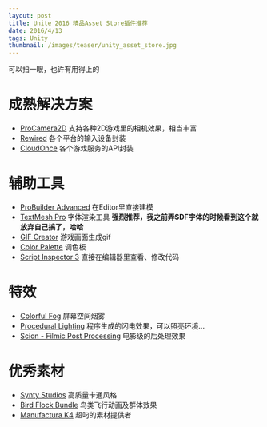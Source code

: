 ```yaml
---
layout: post
title: Unite 2016 精品Asset Store插件推荐
date: 2016/4/13
tags: Unity
thumbnail: /images/teaser/unity_asset_store.jpg
---
```


可以扫一眼，也许有用得上的

<!--more-->

# 成熟解决方案

- [ProCamera2D](https://www.assetstore.unity3d.com/en/#!/content/42095) 支持各种2D游戏里的相机效果，相当丰富
- [Rewired](https://www.assetstore.unity3d.com/en/#!/content/21676) 各个平台的输入设备封装
- [CloudOnce](https://www.assetstore.unity3d.com/en/#!/content/35621) 各个游戏服务的API封装

# 辅助工具

- [ProBuilder Advanced](https://www.assetstore.unity3d.com/en/#!/content/3558) 在Editor里直接建模
- [TextMesh Pro](https://www.assetstore.unity3d.com/en/#!/content/17662) 字体渲染工具 **强烈推荐，我之前弄SDF字体的时候看到这个就放弃自己搞了，哈哈**
- [GIF Creator](https://www.assetstore.unity3d.com/en/#!/content/42302) 游戏画面生成gif
- [Color Palette](https://www.assetstore.unity3d.com/en/#!/content/32189) 调色板
- [Script Inspector 3](https://www.assetstore.unity3d.com/en/#!/content/3535) 直接在编辑器里查看、修改代码

# 特效

- [Colorful Fog](https://www.assetstore.unity3d.com/en/#!/content/44205) 屏幕空间烟雾
- [Procedural Lighting](https://www.assetstore.unity3d.com/en/#!/content/34217) 程序生成的闪电效果，可以照亮环境...
- [Scion - Filmic Post Processing](https://www.assetstore.unity3d.com/en/#!/content/41369) 电影级的后处理效果
	
# 优秀素材

- [Synty Studios](https://www.assetstore.unity3d.com/en/#!/search/page=1/sortby=popularity/query=publisher:5217) 高质量卡通风格
- [Bird Flock Bundle](https://www.assetstore.unity3d.com/en/#!/content/25576) 鸟类飞行动画及群体效果
- [Manufactura K4](https://www.assetstore.unity3d.com/en/#!/search/page=1/sortby=popularity/query=publisher:585) 超叼的素材提供者